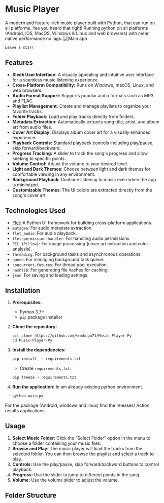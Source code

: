 # Music Player

A modern and feature-rich music player built with Python, that can run on all platforms. Yes you heard  that right!
Running  python  on  all platforms (Android, IOS, MacOS, Windows & Linux and web browsers) with mear  native  performance no lags.
![Main app](screenshot.png)
```
Leave a star!
``` 
## Features

*   **Sleek User Interface:**  A visually appealing and intuitive user interface for a seamless music listening experience.
*   **Cross-Platform Compatibility:** Runs on Windows, macOS, Linux, and web browsers.
*   **Audio Format Support:** Supports popular audio formats such as MP3 and FLAC.
*   **Playlist Management:** Create and manage playlists to organize your favorite tracks.
*   **Folder Playback:** Load and play tracks directly from folders.
*   **Metadata Extraction:** Automatically extracts song title, artist, and album art from audio files.
*   **Cover Art Display:** Displays album cover art for a visually enhanced experience.
*   **Playback Controls:** Standard playback controls including play/pause, skip forward/backward.
*   **Progress Tracking:**  A slider to track the song's progress and allow seeking to specific points.
*   **Volume Control:** Adjust the volume to your desired level.
*   **Light and Dark Themes:** Choose between light and dark themes for comfortable viewing in any environment.
*   **Background Playback:**  Continue listening to music even when the app is minimized.
*   **Customizable Themes**: The UI colors are extracted directly from the song's cover art

## Technologies Used

*   [Flet](https://flet.dev/): A Python UI framework for building cross-platform applications.
*   `mutagen`: For audio metadata extraction.
*   `flet_audio`: For audio playback.
*   `flet-permission-handler`: For handling  audio permissions.
*   `PIL (Pillow)`: For image processing (cover art extraction and color analysis).
*   `threading`: For background tasks and asynchronous operations.
*   `queue`: For managing background task queue.
*   `concurrent.futures`: For thread pool execution.
*   `hashlib`: For generating file hashes for caching.
*   `json`: For saving and loading settings.

## Installation

1.  **Prerequisites:**

    *   Python 3.7+
    *   `pip` package installer

2.  **Clone the repository:**

    ```bash
    git clone https://github.com/wambugu71/Music-Player-Py
    cd Music-Player-Py
    ```

3.  **Install the dependencies:**

    ```bash
    pip install -r requirements.txt
    ```

    *   Create `requirements.txt`:

    ```bash
    pip freeze > requirements.txt
    ```

4.  **Run the application:**
In  am already existing python  environment.
    ```bash
    python main.py
    ```
For the  package  (Android, windows and  linux) find  the  releases/ Action results applications.

## Usage

1.  **Select Music Folder:** Click the "Select Folder" option in the menu to choose a folder containing your music files.
2.  **Browse and Play:** The music player will load the tracks from the selected folder.  You can then browse the playlist and select a track to play.
3.  **Controls:** Use the play/pause, skip forward/backward buttons to control playback.
4.  **Progress:** Use the slider to jump to different points in the song.
5.  **Volume:** Use the volume slider to adjust the volume.

## Folder Structure
